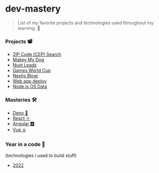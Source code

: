 # dev-mastery
> List of my favorite projects and technologies used throughout my learning. 🌱

### Projects 📽️

- [ZIP Code (CEP) Search](https://github.com/barcellos-pedro/buscar_cep)
- [Makey My Dog](https://github.com/barcellos-pedro/make-my-dog)
- [Nuxt Leads](https://github.com/barcellos-pedro/projeto-vue-nuxt-leads)
- [Games World Cup](https://github.com/barcellos-pedro/copa-games)
- [Nextjs Blogr](https://github.com/barcellos-pedro/blogr-nextjs-prisma)
- [Web app deploy](https://github.com/barcellos-pedro/poc-express-handlebars)
- [Node.js OS Data](https://github.com/barcellos-pedro/nodejs-os-data)

### Masteries 🛠️

- [Deno 🦕](https://github.com/barcellos-pedro/deno-mastery)
- [React ⚛️](https://github.com/barcellos-pedro/react-mastery)
- [Angular 🅰️](https://github.com/barcellos-pedro/angular-mastery)
- [Vue ❇️](https://github.com/barcellos-pedro/vue-mastery)

### Year in a code 🌟
(technologies I used to build stuff) 

- [2022](https://github.com/barcellos-pedro/dev-mastery/blob/main/technologies/2022.md)
